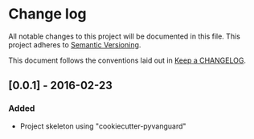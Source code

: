 # Change log
All notable changes to this project will be documented in this file.
This project adheres to [Semantic Versioning](http://semver.org/).

This document follows the conventions laid out in [Keep a CHANGELOG][keep].

## [0.0.1] - 2016-02-23
### Added
* Project skeleton using "cookiecutter-pyvanguard"


[keep]: http://keepachangelog.com/
